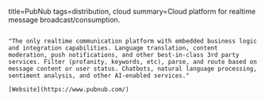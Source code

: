 title=PubNub
tags=distribution, cloud
summary=Cloud platform for realtime message broadcast/consumption.
~~~~~~

"The only realtime communication platform with embedded business logic and integration capabilities. Language translation, content moderation, push notifications, and other best-in-class 3rd party services. Filter (profanity, keywords, etc), parse, and route based on message content or user status. Chatbots, natural language processing, sentiment analysis, and other AI-enabled services."

[Website](https://www.pubnub.com/)

